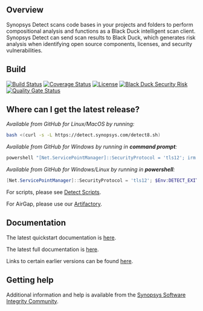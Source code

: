 ## Overview

Synopsys Detect scans code bases in your projects and folders to perform compositional analysis and functions as a Black Duck intelligent scan client. Synopsys Detect can send scan results to Black Duck, which generates risk analysis when identifying open source components, licenses, and security vulnerabilities.

## Build

[![Build Status](https://travis-ci.org/blackducksoftware/hub-gradle-plugin.svg?branch=master)](https://travis-ci.org/blackducksoftware/synopsys-detect)
[![Coverage Status](https://coveralls.io/repos/github/blackducksoftware/synopsys-detect/badge.svg?branch=master)](https://coveralls.io/github/blackducksoftware/synopsys-detect?branch=master)
[![License](https://img.shields.io/badge/License-Apache%202.0-blue.svg)](https://opensource.org/licenses/Apache-2.0)
[![Black Duck Security Risk](https://copilot.blackducksoftware.com/github/repos/blackducksoftware/synopsys-detect/branches/master/badge-risk.svg)](https://copilot.blackducksoftware.com/github/repos/blackducksoftware/synopsys-detect/branches/master)
[![Quality Gate Status](https://sonarcloud.io/api/project_badges/measure?project=com.synopsys.integration%3Asynopsys-detect&metric=alert_status)](https://sonarcloud.io/dashboard?id=com.synopsys.integration%3Asynopsys-detect)

## Where can I get the latest release?

*Available from GitHub for Linux/MacOS by running:*

```bash
bash <(curl -s -L https://detect.synopsys.com/detect8.sh)
```

*Available from GitHub for Windows by running in **command prompt**:*

```cmd
powershell "[Net.ServicePointManager]::SecurityProtocol = 'tls12'; irm https://detect.synopsys.com/detect8.ps1?$(Get-Random) | iex; detect"
```

*Available from GitHub for Windows/Linux by running in **powershell**:*
```powershell
[Net.ServicePointManager]::SecurityProtocol = 'tls12'; $Env:DETECT_EXIT_CODE_PASSTHRU=1; irm https://detect.synopsys.com/detect8.ps1?$(Get-Random) | iex; detect
```

For scripts, please see [Detect Scripts](https://github.com/synopsys-sig/synopsys-detect-scripts).

For AirGap, please use our [Artifactory](https://sig-repo.synopsys.com/webapp/#/artifacts/browse/tree/General/bds-integrations-release/com/synopsys/integration/synopsys-detect).

## Documentation

The latest quickstart documentation is [here](https://sig-product-docs.synopsys.com/bundle/integrations-detect/page/gettingstarted/quickstart.html).

The latest full documentation is [here](https://sig-product-docs.synopsys.com/bundle/integrations-detect/page/introduction.html).

Links to certain earlier versions can be found [here](https://community.synopsys.com/s/user-guide-archive).

## Getting help

Additional information and help is available from the
[Synopsys Software Integrity Community](https://community.synopsys.com/s/).
